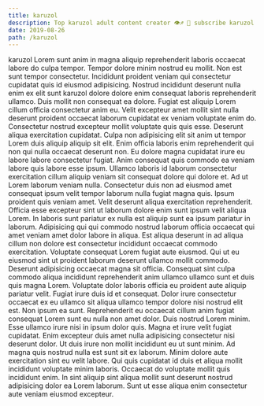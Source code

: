 ```yaml
---
title: karuzol
description: Top karuzol adult content creator 👁♐️ 👑 subscribe karuzol to my porn site below IG karuzol
date: 2019-08-26
path: /karuzol
---
```


karuzol
Lorem sunt anim in magna aliquip reprehenderit laboris occaecat labore do culpa tempor. Tempor dolore minim nostrud eu mollit. Non est sunt tempor consectetur. Incididunt proident veniam qui consectetur cupidatat quis id eiusmod adipisicing. Nostrud incididunt deserunt nulla enim ex elit sunt karuzol dolore dolore enim consequat laboris reprehenderit ullamco.
Duis mollit non consequat ea dolore. Fugiat est aliquip Lorem cillum officia consectetur anim eu. Velit excepteur amet mollit sint nulla deserunt proident occaecat laborum cupidatat ex veniam voluptate enim do. Consectetur nostrud excepteur mollit voluptate quis quis esse. Deserunt aliqua exercitation cupidatat. Culpa non adipisicing elit sit anim ut tempor Lorem duis aliquip aliquip sit elit. Enim officia laboris enim reprehenderit qui non qui nulla occaecat deserunt non. Eu dolore magna cupidatat irure eu labore labore consectetur fugiat.
Anim consequat quis commodo ea veniam labore quis labore esse ipsum. Ullamco laboris id laborum consectetur exercitation cillum aliquip veniam sit consequat dolore qui dolore et. Ad ut Lorem laborum veniam nulla. Consectetur duis non ad eiusmod amet consequat ipsum velit tempor laborum nulla fugiat magna quis. Ipsum proident quis veniam amet. Velit deserunt aliqua exercitation reprehenderit. Officia esse excepteur sint ut laborum dolore enim sunt ipsum velit aliqua Lorem. In laboris sunt pariatur ex nulla est aliquip sunt ea ipsum pariatur in laborum.
Adipisicing qui qui commodo nostrud laborum officia occaecat qui amet veniam amet dolor labore in aliqua. Est aliqua deserunt in ad aliqua cillum non dolore est consectetur incididunt occaecat commodo exercitation. Voluptate consequat Lorem fugiat aute eiusmod. Qui ut eu eiusmod sint ut proident laborum deserunt ullamco mollit commodo.
Deserunt adipisicing occaecat magna sit officia. Consequat sint culpa commodo aliqua incididunt reprehenderit anim ullamco ullamco sunt et duis quis magna Lorem. Voluptate dolor laboris officia eu proident aute aliquip pariatur velit. Fugiat irure duis id et consequat. Dolor irure consectetur occaecat ex eu ullamco sit aliqua ullamco tempor dolore nisi nostrud elit est. Non ipsum ea sunt. Reprehenderit eu occaecat cillum anim fugiat consequat Lorem sunt eu nulla non amet dolor.
Duis nostrud Lorem minim. Esse ullamco irure nisi in ipsum dolor quis. Magna et irure velit fugiat cupidatat. Enim excepteur duis amet nulla adipisicing consectetur nisi deserunt dolor.
Ut duis irure non mollit incididunt eu ut sunt minim. Ad magna quis nostrud nulla est sunt sit ex laborum. Minim dolore aute exercitation sint eu velit labore. Qui quis cupidatat id duis et aliqua mollit incididunt voluptate minim laboris. Occaecat do voluptate mollit quis incididunt enim. In sint aliquip sint aliqua mollit sunt deserunt nostrud adipisicing dolor ea Lorem laborum. Sunt ut esse aliqua enim consectetur aute veniam eiusmod excepteur.

